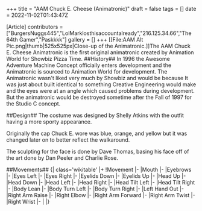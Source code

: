 +++
title = "AAM Chuck E. Cheese (Animatronic)"
draft = false
tags = []
date = 2022-11-02T01:43:47Z

[Article]
contributors = ["BurgersNuggs445","LolMarklosthisaccountalready","216.125.34.66","The 64th Gamer","Paskkkk"]
gallery = []
+++
[[File:AAM Alt Pic.png|thumb|525x525px|Close-up of the Animatronic.]]The AAM Chuck E. Cheese Animatronic is the first original animatronic created by Animation World for Showbiz Pizza Time.
##History##
In 1996 the Awesome Adventure Machine Concept officially enters development and the Animatronic is sourced to Animation World for development. The Animatronic wasn't liked very much by Showbiz and would be because It was just about built identical to something Creative Engineering would make and the eyes were at an angle which caused problems during development. But the animatronic would be destroyed sometime after the Fall of 1997 for the Studio C concept. 

##Design##
The costume was designed by Shelly Atkins with the outfit having a more sporty appearance.  

Originally the cap Chuck E. wore was blue, orange, and yellow but it was changed later on to better reflect the walkaround.  

The sculpting for the face is done by Dave Thomas, basing his face off of the art done by Dan Peeler and Charlie Rose.

##Movements##
{| class='wikitable'
|+
!Movement
|-
|Mouth
|-
|Eyebrows
|-
|Eyes Left
|-
|Eyes Right
|-
|Eyelids Down
|-
|Eyelids Up
|-
|Head Up
|-
|Head Down
|-
|Head Left
|-
|Head Right
|-
|Head Tilt Left
|-
|Head Tilt Right
|-
|Body Lean
|-
|Body Turn Left
|-
|Body Turn Right
|-
|Left Hand Out
|-
|Right Arm Raise
|-
|Right Elbow
|-
|Right Arm Forward
|-
|Right Arm Twist
|-
|Right Wrist
|-
|
|}
